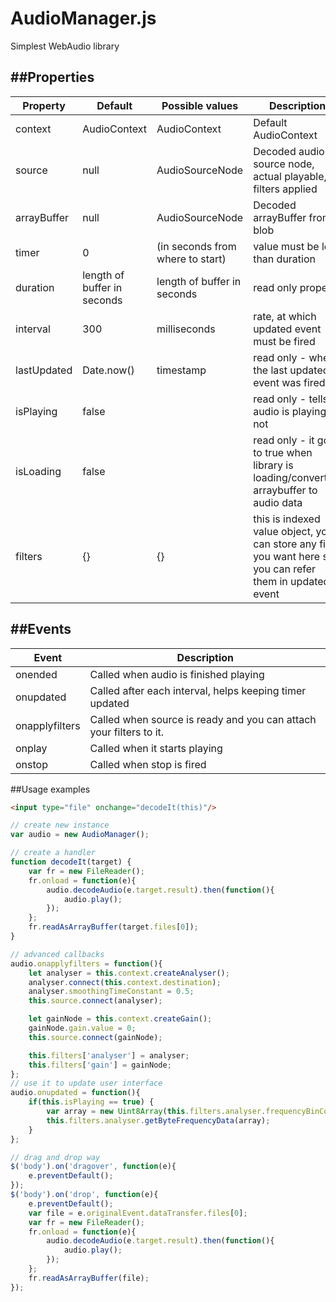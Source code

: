 # AudioManager.js
Simplest WebAudio library

##Properties
---

Property | Default | Possible values | Description
--------|---------|----------|-----------
context | AudioContext | AudioContext | Default AudioContext 
source | null | AudioSourceNode | Decoded audio source node, actual playable, filters applied 
arrayBuffer | null | AudioSourceNode | Decoded arrayBuffer from blob 
timer | 0 | (in seconds from where to start) | value must be less than duration  
duration | length of buffer in seconds | length of buffer in seconds | read only property 
interval | 300 | milliseconds | rate, at which updated event must be fired 
lastUpdated | Date.now() | timestamp |  read only - when the last updated event was fired 
isPlaying | false |  | read only - tells if audio is playing or not 
isLoading | false |  | read only - it goes to true when library is loading/converting arraybuffer to audio data
filters | {} | {} | this is indexed value object, you can store any filter you want here so, you can refer them in updated event 

##Events
---

| Event | Description |
|--|--|
|onended | Called when audio is finished playing |
|onupdated| Called after each interval, helps keeping timer updated |
|onapplyfilters| Called when source is ready and you can attach your filters to it. |
|onplay| Called when it starts playing |
|onstop| Called when stop is fired |

##Usage examples

```html
<input type="file" onchange="decodeIt(this)"/>
```

```javascript
// create new instance
var audio = new AudioManager();

// create a handler
function decodeIt(target) {
    var fr = new FileReader();
    fr.onload = function(e){
        audio.decodeAudio(e.target.result).then(function(){
            audio.play();
        });
    };
    fr.readAsArrayBuffer(target.files[0]);
}

// advanced callbacks
audio.onapplyfilters = function(){
    let analyser = this.context.createAnalyser();
    analyser.connect(this.context.destination);
    analyser.smoothingTimeConstant = 0.5;
    this.source.connect(analyser);

    let gainNode = this.context.createGain();
    gainNode.gain.value = 0;
    this.source.connect(gainNode);

    this.filters['analyser'] = analyser;
    this.filters['gain'] = gainNode;
};
// use it to update user interface
audio.onupdated = function(){
    if(this.isPlaying == true) {
        var array = new Uint8Array(this.filters.analyser.frequencyBinCount);
        this.filters.analyser.getByteFrequencyData(array);
    }
};

// drag and drop way
$('body').on('dragover', function(e){
    e.preventDefault();
});
$('body').on('drop', function(e){
    e.preventDefault();
    var file = e.originalEvent.dataTransfer.files[0];
    var fr = new FileReader();
    fr.onload = function(e){
        audio.decodeAudio(e.target.result).then(function(){
            audio.play();
        });
    };
    fr.readAsArrayBuffer(file);
});
```